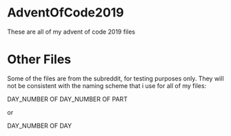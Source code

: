 # AdventOfCode2019
These are all of my advent of code 2019 files

# Other Files
Some of the files are from the subreddit, for testing purposes only. They will not be consistent with the naming scheme that i use for all of my files:

DAY_NUMBER OF DAY_NUMBER OF PART

or

DAY_NUMBER OF DAY
